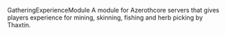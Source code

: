 GatheringExperienceModule
A module for Azerothcore servers that gives players experience for mining, skinning, fishing and herb picking by Thaxtin.
